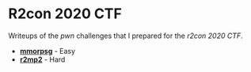 # R2con 2020 CTF

Writeups of the *pwn* challenges that I prepared for the *r2con 2020 CTF*.

* [**mmorpsg**](mmorpsg/writeup.md) - Easy
* [**r2mp2**](r2pm2/writeup.md) - Hard
